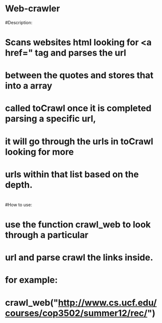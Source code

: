####
# Web-crawler
####

####
#Description:
#  Scans websites html looking for <a href=" tag and parses the url 
#  between the quotes and stores that into a array 
#  called toCrawl once it is completed parsing a specific url, 
#  it will go through the urls in toCrawl looking for more 
#  urls within that list based on the depth.
# 
####

####
#How to use:
#  use the function crawl_web to look through a particular 
#  url and parse crawl the links inside.
#  for example:
#  crawl_web("http://www.cs.ucf.edu/courses/cop3502/summer12/rec/")
####

